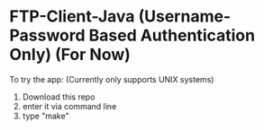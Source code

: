 # FTP-Client-Java (Username-Password Based Authentication Only) (For Now)

To try the app:
(Currently only supports UNIX systems)
1) Download this repo
2) enter it via command line
3)  type "make"

